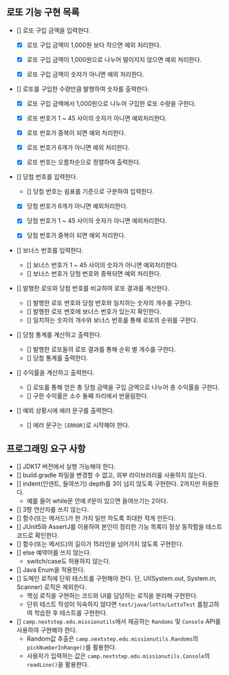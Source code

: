 ## 로또 기능 구현 목록

- [] 로또 구입 금액을 입력한다.
    - [x] 로또 구입 금액이 1,000원 보다 작으면 예외 처리한다.
    - [x] 로또 구입 금액이 1,000원으로 나누어 떨이지지 않으면 예외 처리한다.
    - [x] 로또 구입 금액이 숫자가 아니면 예외 처리한다.


- [] 로또를 구입한 수량만큼 발행하여 숫자를 출력한다.
    - [x] 로또 구입 금액에서 1,000원으로 나누어 구입한 로또 수량을 구한다.
    - [x] 로또 번호가 1 ~ 45 사이의 숫자가 아니면 예외처리한다.
    - [x] 로또 번호가 중복이 되면 예외 처리한다.
    - [x] 로또 번호가 6개가 아니면 예외 처리한다.
    - [x] 로또 번호는 오름차순으로 정렬하여 출력한다.


- [] 당첨 번호를 입력한다.
    - [] 당첨 번호는 쉼표를 기준으로 구분하여 입력한다.
    - [X] 당첨 번호가 6개가 아니면 예외처리한다.
    - [x] 당첨 번호가 1 ~ 45 사이의 숫자가 아니면 예외처리한다.
    - [x] 당첨 번호가 중복이 되면 예외 처리한다.


- [] 보너스 번호를 입력한다.
    - [] 보너스 번호가 1 ~ 45 사이의 숫자가 아니면 예외처리한다.
    - [] 보너스 번호가 당첨 번호와 중복되면 예외 처리한다.


- [] 발행한 로또와 당첨 번호를 비교하여 로또 결과를 계산한다.
    - [] 발행한 로또 번호와 당첨 번호와 일치하는 숫자의 개수를 구한다.
    - [] 발행한 로또 번호에 보너스 번호가 있는지 확인한다.
    - [] 일치하는 숫자의 개수와 보너스 번호를 통해 로또의 순위를 구한다.


- [] 당첨 통계를 계산하고 출력한다.
    - [] 발행한 로또들의 로또 결과를 통해 순위 별 개수를 구한다.
    - [] 당첨 통계를 출력한다.


- [] 수익률을 계산하고 출력한다.
    - [] 로또를 통해 얻은 총 당첨 금액을 구입 금액으로 나누어 총 수익률을 구한다.
    - [] 구한 수익률은 소수 둘째 자리에서 반올림한다.

- [] 예외 상황시에 에러 문구를 출력한다.
    - [] 에러 문구는 `[ERROR]`로 시작해야 한다.

## 프로그래밍 요구 사항

- [] JDK17 버전에서 실행 가능해야 한다.
- [] build.gradle 파일을 변경할 수 없고, 외부 라이브러리를 사용하지 않는다.
- [] indent(인덴트, 들여쓰기) depth를 3이 넘지 않도록 구현한다. 2까지만 허용한다.
    - 예를 들어 while문 안에 if문이 있으면 들여쓰기는 2이다.
- [] 3항 연산자를 쓰지 않는다.
- [] 함수(또는 메서드)가 한 가지 일만 하도록 최대한 작게 만든다.
- [] JUnit5와 AssertJ를 이용하여 본인이 정리한 기능 목록이 정상 동작함을 테스트 코드로 확인한다.
- [] 함수(또는 메서드)의 길이가 15라인을 넘어가지 않도록 구현한다.
- [] else 예약어를 쓰지 않는다.
    - switch/case도 허용하지 않는다.
- [] Java Enum을 적용한다.
- [] 도메인 로직에 단위 테스트를 구현해야 한다. 단, UI(System.out, System.in, Scanner) 로직은 제외한다.
    - 핵심 로직을 구현하는 코드와 UI를 담당하는 로직을 분리해 구현한다.
    - 단위 테스트 작성이 익숙하지 않다면 `test/java/lotto/LottoTest` 를참고하여 학습한 후 테스트를 구현한다.
- [] `camp.nextstep.edu.missionutils`에서 제공하는 `Randoms` 및 `Console` API를 사용하여 구현해야 한다.
    - Random값 추출은 `camp.nextstep.edu.missionutils.Randoms`의 `pickNumberInRange()`를 활용한다.
    - 사용자가 입력하는 값은 `camp.nextstep.edu.missionutils.Console`의 `readLine()`을 활용한다.